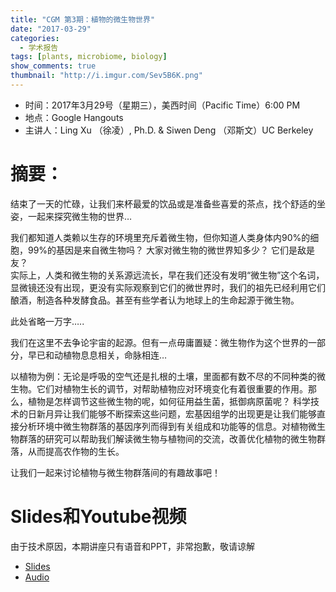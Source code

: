 ```yaml
---
title: "CGM 第3期：植物的微生物世界"
date: "2017-03-29"
categories:
  - 学术报告
tags: [plants, microbiome, biology]
show_comments: true
thumbnail: "http://i.imgur.com/Sev5B6K.png"
---
```


- 时间：2017年3月29号（星期三），美西时间（Pacific Time）6:00 PM  
- 地点：Google Hangouts  
- 主讲人：Ling Xu （徐凌）, Ph.D. & Siwen Deng （邓斯文）UC Berkeley  

# 摘要：
结束了一天的忙碌，让我们来杯最爱的饮品或是准备些喜爱的茶点，找个舒适的坐姿，一起来探究微生物的世界…
 
我们都知道人类赖以生存的环境里充斥着微生物，但你知道人类身体内90%的细胞，99%的基因是来自微生物吗？     大家对微生物的微世界知多少？ 它们是敌是友？    
实际上，人类和微生物的关系源远流长，早在我们还没有发明“微生物”这个名词，显微镜还没有出现，更没有实际观察到它们的微世界时，我们的祖先已经利用它们酿酒，制造各种发酵食品。甚至有些学者认为地球上的生命起源于微生物。    
 
此处省略一万字…..
 
我们在这里不去争论宇宙的起源。但有一点毋庸置疑：微生物作为这个世界的一部分，早已和动植物息息相关，命脉相连…

以植物为例：无论是呼吸的空气还是扎根的土壤，里面都有数不尽的不同种类的微生物。它们对植物生长的调节，对帮助植物应对环境变化有着很重要的作用。那么，植物是怎样调节这些微生物的呢，如何征用益生菌，抵御病原菌呢？     科学技术的日新月异让我们能够不断探索这些问题，宏基因组学的出现更是让我们能够直接分析环境中微生物群落的基因序列而得到有关组成和功能等的信息。对植物微生物群落的研究可以帮助我们解读微生物与植物间的交流，改善优化植物的微生物群落，从而提高农作物的生长。

让我们一起来讨论植物与微生物群落间的有趣故事吧！


# Slides和Youtube视频

由于技术原因，本期讲座只有语音和PPT，非常抱歉，敬请谅解

- [Slides](https://drive.google.com/open?id=0B5AMUSPwO4lraTFjblJPUUdPSHM )
- [Audio](https://drive.google.com/file/d/0B5AMUSPwO4lrZGdkTU5sQlZlMDg/view?usp=sharing)
